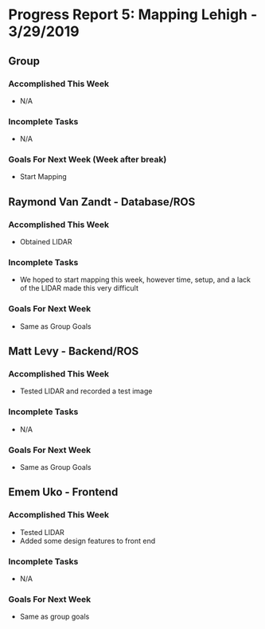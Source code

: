 # Progress Report 5:	Mapping Lehigh -		3/29/2019

## Group

### Accomplished This Week
* N/A
### Incomplete Tasks
* N/A

### Goals For Next Week (Week after break)
* Start Mapping

## Raymond Van Zandt - Database/ROS

### Accomplished This Week
* Obtained LIDAR

### Incomplete Tasks
* We hoped to start mapping this week, however time, setup, and a lack of the LIDAR made this very difficult

### Goals For Next Week
* Same as Group Goals

## Matt Levy - Backend/ROS

### Accomplished This Week
* Tested LIDAR and recorded a test image

### Incomplete Tasks
* N/A

### Goals For Next Week
* Same as Group Goals

## Emem Uko - Frontend

### Accomplished This Week
* Tested LIDAR 
* Added some design features to front end

### Incomplete Tasks
* N/A

### Goals For Next Week
* Same as group goals

